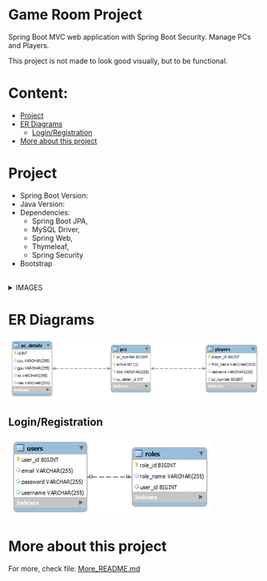 <h1>Game Room Project</h1>

Spring Boot MVC web application with Spring Boot Security. 
Manage PCs and Players.

This project is not made to look good visually, but to be functional.

# Content:

- [Project](#project)
- [ER Diagrams](#er-diagrams)
  - [Login/Registration](#loginregistration)
- [More about this project](#more-about-this-project)

# Project

- Spring Boot Version: 
- Java Version: 
- Dependencies:
  - Spring Boot JPA,
  - MySQL Driver,
  - Spring Web,
  - Thymeleaf,
  - Spring Security
- Bootstrap

<br/>

<details>
<summary>IMAGES</summary>

  - Landing page:

  <img src="./other/landing-page.png"/>
  <hr/>

  - Login page:

  <img src="./other/login-page.png"/>
  <hr/>

  - Registration page:

  <img src="./other/registration-page.png"/>
  <hr/>

  - Home page:

  <img src="./other/home-page.png"/>
  <hr/>

  - Employee PC View (_Same with Employee Player View_):

  <img src="./other/employee-pc.png"/>
  <hr/>

  - Manager PC View (_Same with Manager Player View_):

  <img src="./other/manager-pc.png"/>
  <hr/>

  - Admin PC View (_Same with Admin Player View_):

  <img src="./other/admin-pc.png"/>
  <hr/>

</details>

# ER Diagrams

<img src="./other/er.png" />

## Login/Registration

<img src="./other/users-roles.png"/>

# More about this project

For more, check file: <a href = "./More_README.md">More_README.md</a>
